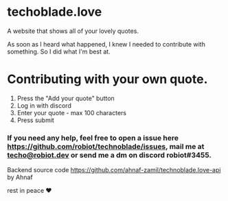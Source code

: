 # techoblade.love

A website that shows all of your lovely quotes.

As soon as I heard what happened, I knew I needed to contribute with something. So I did what I'm best at.

# Contributing with your own quote.
1. Press the "Add your quote" button
2. Log in with discord
3. Enter your quote - max 100 characters
4. Press submit

### If you need any help, feel free to open a issue here https://github.com/robiot/technoblade/issues, mail me at techo@robiot.dev or send me a dm on discord robiot#3455.

Backend source code  https://github.com/ahnaf-zamil/technoblade.love-api by Ahnaf

rest in peace ❤️
